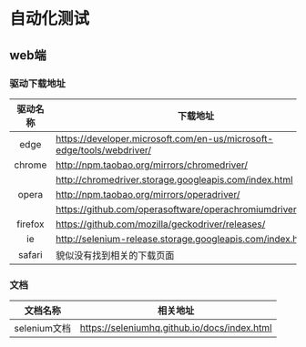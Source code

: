 # 自动化测试

## web端

### 驱动下载地址

| 驱动名称    | 下载地址                                                                  |
|:-------:| --------------------------------------------------------------------- |
| edge    | https://developer.microsoft.com/en-us/microsoft-edge/tools/webdriver/ |
| chrome  | http://npm.taobao.org/mirrors/chromedriver/                           |
|         | http://chromedriver.storage.googleapis.com/index.html                 |
| opera   | http://npm.taobao.org/mirrors/operadriver/                            |
|         | https://github.com/operasoftware/operachromiumdriver/releases         |
| firefox | https://github.com/mozilla/geckodriver/releases/                      |
| ie      | http://selenium-release.storage.googleapis.com/index.html             |
| safari  | 貌似没有找到相关的下载页面                                                         |

### 文档

| 文档名称       | 相关地址                                         |
| ---------- | -------------------------------------------- |
| selenium文档 | https://seleniumhq.github.io/docs/index.html |


